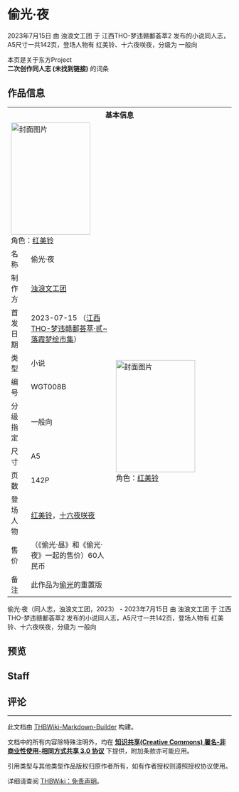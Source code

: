 # 偷光·夜

<!-- source html: G:\repos\THBWiki-Markdown-Builder\THBWikiMarkdown\Temp\main\2\2e\ns0%3A%E5%81%B7%E5%85%89%C2%B7%E5%A4%9C.html -->

2023年7月15日 由 浊浪文工团 于 江西THO-梦违赣鄱荟萃2 发布的小说同人志，A5尺寸一共142页，登场人物有 红美铃、十六夜咲夜，分级为 一般向

本页是关于东方Project  
 **二次创作同人志 (未找到链接)** 的词条
## 作品信息

<table><tbody><tr><th colspan="3">基本信息</th></tr><tr><td class="cover-artwork-mobile" colspan="2"><a href="./文件-偷光·夜封面.png.md" class="image" title="封面图片"><img alt="封面图片" src="https://upload.thwiki.cc/thumb/e/ef/%E5%81%B7%E5%85%89%C2%B7%E5%A4%9C%E5%B0%81%E9%9D%A2.png/178px-%E5%81%B7%E5%85%89%C2%B7%E5%A4%9C%E5%B0%81%E9%9D%A2.png" decoding="async" loading="lazy" width="178" height="252" srcset="https://upload.thwiki.cc/thumb/e/ef/%E5%81%B7%E5%85%89%C2%B7%E5%A4%9C%E5%B0%81%E9%9D%A2.png/267px-%E5%81%B7%E5%85%89%C2%B7%E5%A4%9C%E5%B0%81%E9%9D%A2.png 1.5x, https://upload.thwiki.cc/thumb/e/ef/%E5%81%B7%E5%85%89%C2%B7%E5%A4%9C%E5%B0%81%E9%9D%A2.png/356px-%E5%81%B7%E5%85%89%C2%B7%E5%A4%9C%E5%B0%81%E9%9D%A2.png 2x" data-file-width="2480" data-file-height="3508"></a><div class="cover-char">角色：<a href="./红美铃.md" title="红美铃">红美铃</a></div></td>
</tr><tr><td class="label">名称</td><td colspan="2"> 偷光·夜 </td></tr><tr><td class="label">制作方</td><td><a href="./浊浪文工团.md" title="浊浪文工团">浊浪文工团</a></td><td class="cover-artwork" rowspan="9" style="min-width:252px;"><a href="./文件-偷光·夜封面.png.md" class="image" title="封面图片"><img alt="封面图片" src="https://upload.thwiki.cc/thumb/e/ef/%E5%81%B7%E5%85%89%C2%B7%E5%A4%9C%E5%B0%81%E9%9D%A2.png/178px-%E5%81%B7%E5%85%89%C2%B7%E5%A4%9C%E5%B0%81%E9%9D%A2.png" decoding="async" loading="lazy" width="178" height="252" srcset="https://upload.thwiki.cc/thumb/e/ef/%E5%81%B7%E5%85%89%C2%B7%E5%A4%9C%E5%B0%81%E9%9D%A2.png/267px-%E5%81%B7%E5%85%89%C2%B7%E5%A4%9C%E5%B0%81%E9%9D%A2.png 1.5x, https://upload.thwiki.cc/thumb/e/ef/%E5%81%B7%E5%85%89%C2%B7%E5%A4%9C%E5%B0%81%E9%9D%A2.png/356px-%E5%81%B7%E5%85%89%C2%B7%E5%A4%9C%E5%B0%81%E9%9D%A2.png 2x" data-file-width="2480" data-file-height="3508"></a><div class="cover-char">角色：<a href="./红美铃.md" title="红美铃">红美铃</a></div></td>
</tr><tr><td class="label">首发日期</td><td>2023-07-15&#160;（<a href="/展会作品列表?e=%E6%B1%9F%E8%A5%BFTHO-%E6%A2%A6%E8%BF%9D%E8%B5%A3%E9%84%B1%E8%8D%9F%E8%90%83%232">江西THO-梦违赣鄱荟萃·贰~落霞梦绘市集</a>）</td></tr><tr><td class="label">类型</td><td>小说</td></tr><tr><td class="label">编号</td><td>WGT008B</td></tr><tr><td class="label">分级指定</td><td>一般向</td></tr><tr><td class="label">尺寸</td><td>A5</td></tr><tr><td class="label">页数</td><td>142P</td></tr><tr><td class="label">登场人物</td><td><a href="./红美铃.md" title="红美铃">红美铃</a>，<a href="/%E5%8D%81%E5%85%AD%E5%A4%9C%E5%92%B2%E5%A4%9C" title="十六夜咲夜">十六夜咲夜</a></td></tr><tr><td class="label">售价</td><td>（《偷光·昼》和《偷光·夜》一起的售价）60人民币</td></tr><tr><td class="label">备注</td><td colspan="2">此作品为<a href="./偷光.md" title="偷光">偷光</a>的重置版</td></tr></tbody></table>

偷光·夜（同人志，浊浪文工团，2023） - 2023年7月15日 由 浊浪文工团 于 江西THO-梦违赣鄱荟萃2 发布的小说同人志，A5尺寸一共142页，登场人物有 红美铃、十六夜咲夜，分级为 一般向
## 预览
## Staff
## 评论




---

此文档由 [THBWiki-Markdown-Builder](https://github.com/Delsin-Yu/THBWiki-Markdown-Builder) 构建。

文档中的所有内容除特殊注明外，均在 [**知识共享(Creative Commons) 署名-非商业性使用-相同方式共享 3.0 协议**](https://creativecommons.org/licenses/by-sa/3.0/deed.zh-hans) 下提供，附加条款亦可能应用。

引用类型与其他类型作品版权归原作者所有，如有作者授权则遵照授权协议使用。

详细请查阅 [THBWiki：免责声明](https://thbwiki.cc/THBWiki:%E5%85%8D%E8%B4%A3%E5%A3%B0%E6%98%8E)。

